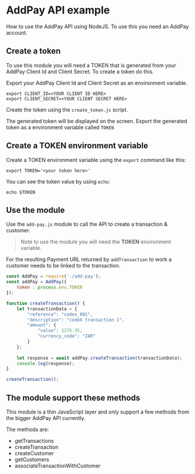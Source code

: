 # AddPay API example

How to use the AddPay API using NodeJS. To use this you need an AddPay account.

## Create a token

To use this module you will need a TOKEN that is generated from your AddPay Client Id and Client Secret. To create a token do this.

Export your AddPay Client Id and Client Secret as an environment variable.

```
export CLIENT_ID=<YOUR CLIENT ID HERE>
export CLIENT_SECRET=<YOUR CLIENT SECRET HERE>
```

Create the token using the `create_token.js` script.

The generated token will be displayed on the screen. Export the generated token as a environment variable called `TOKEN`

## Create a TOKEN environment variable

Create a TOKEN environment variable using the `export` command like this:

```
export TOKEN='<your token here>'
```

You can see the token value by using `echo`:

```
echo $TOKEN
```

## Use the module

Use the `add-pay.js` module to call the API to create a transaction & customer.

> Note to use the module you will need the **TOKEN** environment variable. 

For the resulting Payment URL returned by `addTransaction` to work a customer needs to be linked to the transaction.

```javascript
const AddPay = require('./add-pay');
const addPay = AddPay({
    token : process.env.TOKEN
});

function createTransaction() {
    let transactionData = {
        "reference": "codex_001",
        "description": "codeX transaction 1",
        "amount": {
            "value": 1275.35,
            "currency_code": "ZAR"
        }
    };
    
    let response = await addPay.createTransaction(transactionData);
    console.log(response);
}

createTransaction();

```

## The module support these methods

This module is a thin JavaScript layer and only support a few methods from the bigger AddPay API currently.

The methods are:

* getTransactions
* createTransaction
* createCustomer
* getCustomers
* associateTransactionWithCustomer
